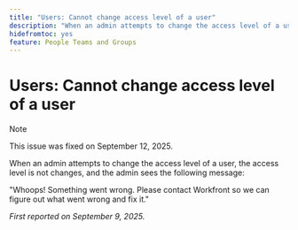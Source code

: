 ```yaml
---
title: "Users: Cannot change access level of a user"
description: "When an admin attempts to change the access level of a user, the access level is not changes, and the admin sees an error message."
hidefromtoc: yes
feature: People Teams and Groups
---
```


# Users: Cannot change access level of a user

>[!NOTE]
>
>This issue was fixed on September 12, 2025.

When an admin attempts to change the access level of a user, the access level is not changes, and the admin sees the following message:

"Whoops! Something went wrong. Please contact Workfront so we can figure out what went wrong and fix it."

_First reported on September 9, 2025._
